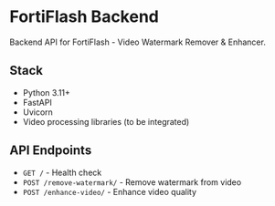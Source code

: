 # FortiFlash Backend

Backend API for FortiFlash - Video Watermark Remover & Enhancer.

## Stack
- Python 3.11+
- FastAPI
- Uvicorn
- Video processing libraries (to be integrated)

## API Endpoints
- `GET /` - Health check
- `POST /remove-watermark/` - Remove watermark from video
- `POST /enhance-video/` - Enhance video quality
